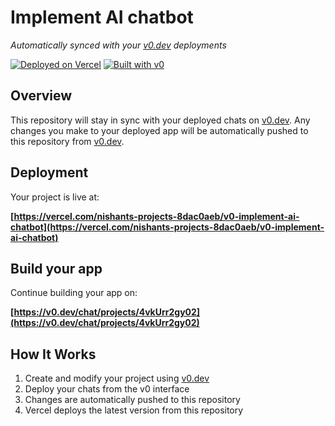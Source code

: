 # Implement AI chatbot

*Automatically synced with your [v0.dev](https://v0.dev) deployments*

[![Deployed on Vercel](https://img.shields.io/badge/Deployed%20on-Vercel-black?style=for-the-badge&logo=vercel)](https://vercel.com/nishants-projects-8dac0aeb/v0-implement-ai-chatbot)
[![Built with v0](https://img.shields.io/badge/Built%20with-v0.dev-black?style=for-the-badge)](https://v0.dev/chat/projects/4vkUrr2gy02)

## Overview

This repository will stay in sync with your deployed chats on [v0.dev](https://v0.dev).
Any changes you make to your deployed app will be automatically pushed to this repository from [v0.dev](https://v0.dev).

## Deployment

Your project is live at:

**[https://vercel.com/nishants-projects-8dac0aeb/v0-implement-ai-chatbot](https://vercel.com/nishants-projects-8dac0aeb/v0-implement-ai-chatbot)**

## Build your app

Continue building your app on:

**[https://v0.dev/chat/projects/4vkUrr2gy02](https://v0.dev/chat/projects/4vkUrr2gy02)**

## How It Works

1. Create and modify your project using [v0.dev](https://v0.dev)
2. Deploy your chats from the v0 interface
3. Changes are automatically pushed to this repository
4. Vercel deploys the latest version from this repository